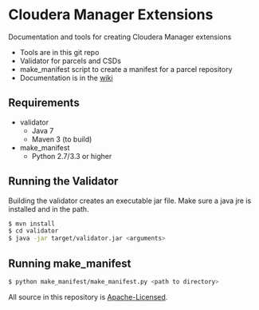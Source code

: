 Cloudera Manager Extensions
===========================

Documentation and tools for creating Cloudera Manager extensions

* Tools are in this git repo
 * Validator for parcels and CSDs
 * make_manifest script to create a manifest for a parcel repository
* Documentation is in the [wiki](../../wiki)

Requirements
------------

* validator
  * Java 7
  * Maven 3 (to build)
* make_manifest
  * Python 2.7/3.3 or higher

Running the Validator
---------------------

Building the validator creates an executable jar file. Make sure a java jre 
is installed and in the path.

```bash
$ mvn install
$ cd validator
$ java -jar target/validator.jar <arguments>
```

Running make_manifest
---------------------

```bash
$ python make_manifest/make_manifest.py <path to directory>
```

All source in this repository is [Apache-Licensed](LICENSE.txt).

